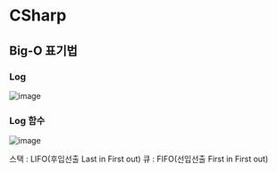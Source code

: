 # CSharp

## Big-O 표기법

### Log
![image](https://user-images.githubusercontent.com/50124541/186401779-bbfa47ee-d44d-44b5-b00a-8443aeec4335.png)

### Log 함수
![image](https://user-images.githubusercontent.com/50124541/186402434-5f5c13c2-ff58-4c44-8fdb-c749d8b37db5.png)


스택 : LIFO(후입선출 Last in First out)
큐	: FIFO(선입선출 First in First out)
